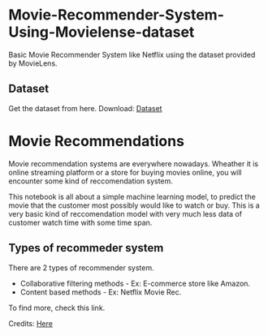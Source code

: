 # Movie-Recommender-System-Using-Movielense-dataset
Basic Movie Recommender System like Netflix using the dataset provided by  MovieLens.

## Dataset
Get the dataset from here. Download: <a href="https://grouplens.org/datasets/movielens/">Dataset</a>
# Movie Recommendations

Movie recommendation systems are everywhere nowadays. Wheather it is online streaming platform or a store for buying movies online, you will encounter some kind of reccomendation system.

This notebook is all about a simple machine learning model, to predict the movie that the customer most possibly would like to watch or buy. This is a very basic kind of reccomendation model with very much less data of customer watch time with some time span.

## Types of recommeder system

There are 2 types of recommender system.

* Collaborative filtering methods - Ex: E-commerce store like Amazon.
* Content based methods - Ex: Netflix Movie Rec.

To find more, check this link.

Credits: <a href="https://github.com/krishnaik06/Movie-Recommender-in-python">Here</a>
